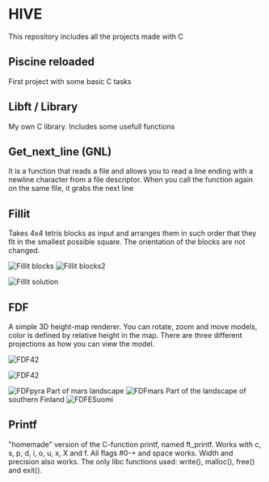 # HIVE
This repository includes all the projects made with C

## Piscine reloaded
First project with some basic C tasks

## Libft / Library
My own C library. Includes some usefull functions

## Get_next_line (GNL)
It is a function that reads a file and allows you to read a line ending with a newline character from a file descriptor. When you call the function again on the same file, it grabs the next line

## Fillit

Takes 4x4 tetris blocks as input and arranges them in such order that they fit in the smallest possible square.
The orientation of the blocks are not changed.

![Fillit blocks](https://lh3.googleusercontent.com/eD3V7efjwwsm83eDDQ3QqSoh2ZP4RmErU9DshGQDOhbdWGLv5ZH2JCO2ZXzutxAEQmiZ0j1EGQkFrPPzTXMZWo22bwx_qjJcY8q-e67GpyuntASmgzao6pxvCYbrsYPnzcHhTqJ1pp4gLfLn5q1KxJ5OnTQ9QSsabCyFVqxzXd0ugfwQn2-TsdYVR8cPI1v-v9UvZiosKyLDXDYSP4xqsnN3wGx99Y5EWoZegja0xA3cN48Md6q4LnUdSG4nW6upWR1TYXdfl0C2x9hXhKQfKH29fBdHPwJRktteoQlqnh4af6EjM5gxDqF6syibledYk8nFNtxX2knETncMipUEdWzvy2QYyKbiIlhJfWVdloD3j9c8TBSwWW0MJvpjPLqaNGdZeVNi6Zq6MNX7Pae2Tiyed8gqdg4M3XdIxZrv9_V3PTl0FzlCjYXH4bKCbMua5fVzdvJC0HUGrU5P2vii6ee98n1fkeVqsBTELVMXD8wSARl3cYVFr6B7bcfBAi28y-aOp9XclY6NNwR3EvlJX5ZcabGgQVGXgOOtbcqc9EFJ9y7OG9y6oZLCnohJ2iuo-3PYvQhSdCCWoRqBTL6t_A9Ak1KWXjyqEr8gR0sH4L_Gv60ygElF3bBJpkeHDHkhqQnaJpWO3fk1mdU1ZhrEDYekFT1CCTGeqOoOJGi5sPPul0g_yLmgR1SbZxXtTQ=w164-h899-no?authuser=0)
![Fillit blocks2](https://lh3.googleusercontent.com/OvrVdPij3CAZ3GJ9W0Zn4H7H6USEGdLwqfy0H_oTgOr3YafD22wo6Nyu6i_-GgzDYOcW64yXQtMsY3XXoI-CLpjax7-4TGxyLACmEqDf6VJX4jVSmSGtyjQCyoZqzKSJfzy8-PABh31Bzy7vPsRXdFuUI09GcWoVhPcr_mprYyu5U2nchb_wnohDiGt3yr4FwGHHibvY1V1YnmVGXOMa-axELqRNJV4lULg2USEZDLVZEUUt0Pqmu_p0TmT_31QEE2Xg8jykht1eeoLJekzpT7ZsOvKpUKzlw2sPCHtuZNdZg_3ZyfE2WXhpOOXqc_97raY8DAbRT4vyxMIyEaJGCowxsvl1ncoENKb3deCZbCCO6VYqjHKIBBDy89VpU_o3kcVPapIxE_iuiJVrZVxt07rf-2meJNqYDZb8ldJ_QtW8muT6T660Ixw8v0WxdHmv9E9O5EiPRgSINg-tIMS4XTtkHQKn_XyNQ_yaDXh5c2w608unqL93U5mC8JLtUYwj4jKPAMkPOLcslrXg7wZHAMIQx0eqPXqrEyKbj-vrsGci0UJzaoC2ISfaChy0IauTNqvvKjm-g9RcoceHBtco1vgWyDqt9Uk-Mr8BeY77bTtFDKYwYcZ_VVQfSz2HY92jjroTGhe71CgWWHUbq4uFe_bDp74Mer0_b3DoDnKXe8PZ0kahH2htSfVu_DC6fA=w244-h899-no?authuser=0)

![Fillit solution](https://lh3.googleusercontent.com/7W_tNQokHh_ouL_2E2szMtu8Q_HN6U_4KtCoZ-E7vRA2KvmOX4McI1JEzTWcMg7eDD9d-Mz49F2XNvtK1tE8GO1KxUG7B2IbTRWg6V0VnkoPrwf2oPnA5CMeXGxFQ3Cz1NGtrBgJa3yq4gl-QuRCJ23FxIWy3Z_hXR4bazsU50zYcEX0XQhhBux8Eiss8-T0gaD4BDbDhfvCovgTQX4fCbQsKtjTLPcqC4bwY-HHeXek54ZuNvCF-8lMxJzJUhnVv6NRu5d2ZA9ibvEwnA9plr0IqSb3Zjr_wOq5b-oSPdbbhZ-uv0p3GJRD-jZqj5j0VHo5TNH-pYsanItWhnb2Y0LsjESxdewmaIt8HUgmvl-9Lt-gBTMibgw6WiKHQ1-f3Owqn3ZmZ1Qq6C0J9kVQvXdUvNXcLIW27lPEzq4_kNlEJLKIKC7H8jKwG-M9N_Qz-u2OJxwHmgDnzfR8n-ZWYnYoSqE5GQ2mdAJoJ5DgPaxkD9Ofd92wZXPECrwll5Z5GitPXans_GlCUA93S2csZNQawP7ILfYks8bPGFL0gYfczSZ2LDnifyLUBcMtwDvsKZARR32NAAz98NN5xaNydCxiKhvyEhDw-qULX04jkAPE_PKNqIE25llNsL5yPUQSOfuv3yQOA2AYnb7DMXP5Mp9gCV-SU9DprVSUKUBlUvWhZhblKBkFPaP6b01qkg=w1060-h648-no?authuser=0)

## FDF

A simple 3D height-map renderer. You can rotate, zoom and move models, color is defined by relative height in the map. There are three different projections as how you can view the model.

![FDF42](https://lh3.googleusercontent.com/nNO8zE06Q9YuHN_IwBIzrO8xrfTL9D7Wqv5ZhZTvBZCi9pdC1vMr_Ls7D0KeGjmJsAgwzhb0Wt-cNE-KX_JXXoS9KDKO_yR__aaJLYo5hZY2geKzJPgM9Yzi9Dt52LbdXE-WTVOtrkjvWUnE8UzpUvh2zgn3QG_6ZJuYBJ39PF1DIv6uYvgLouzJQGJyhGN2yWYlLxUdlCkPD1rXetTTSr4t_08mVphPTO-f0dtVmdsSWlOT7kQXXPjczzEEUWqJ1f_ExR16RRVgvszYIpwMZZy4WoxxvvFg4ptEVIu5pFBLoXz47ikH9By5RK9z-xx91EhkUfMYXvOODeBzDZl5kuRIhRXxfmnVaBLsbF90950Lu61paBZJPS795hCO4SNEcRBoQttUjJjdMTayW2H5p4Y2jopc-63sU5GWebqZjyELpK7C4vEnKyiF1Fl5kaz_rRG9YhTVyyop6X5Kwap64LLXjZTYTnBttWJvoCz2eDABnSwwHcHr0FbAuiw_As2wXXO-fzpU_RB3DNq_uF_lk5FiidG7XMaHhW2k-Mn7vUwK-nHwL-xFed-pRli_ImfZCRu68ZYtWGDFumJ3XqkhJWZdOHqRWEX5ny-r6S8RwCO9x7zalYvKHYhhlo2kzyPX3zKK6HH-ufyJUcNg7lLYMas56VnRwQoaWBmmjT6lbfYAgNgO1RfsgkzxknYPpA=w1186-h708-no?authuser=0)

![FDF42](https://lh3.googleusercontent.com/ezJjp9bNHZpM44PVKy1UlhUwA4bRYu8Nd4ZhzWid09N_N97WiOcEGGcTLtEuXQwtnYY_B0R_ve6TKQ3wDs-7W3DzOAZYuYBqttCHnEdXTdR_m2eTaqM1z0eMQ3KL73RklvuZq-H5g5Jl4t4-zYJozuybnrBbk1NV0PbsW46Z0zB10QPFiD40z7jbTpdQw_7oUTiKKVMFIu6NKCgpnA28AaHSQDy8SxcewgDDmgc0BrjyF9yWxKAky-kkchZ5iLAqLSDTXKrmLgMhEn6zkoysEcpKfj2AZgJ6ZUjishreB1LHTSdCPKakaUqmPP2twE7Gjfh_izkKaTW_gGaRi-GGqxSnORsbnAhNUXMCIK0FMgU5RWQsfazIBciB6Sv8yse_xcAXmElK3T6Rtm0ZI3rabaE6z7400WlaKhH-u6Sd4fkmo6XNvhK1foGGui9c_FM2_rushandEtRrQ1HXASUifNDEg6dOmM3AXlnJZ1RNuLJb9ULK2HoXmoqQXjKK1t22iRvPJMuBopPtMubNGK34WcKYP5wILBePApe0Nsek5j3dCb5W36UuhDTeJdQc8FMpEVyn5xVH8av7imwJkbENVkLHSzGlvQZwlkdeuteCIvmaUzcZ7627SvS798_P4n5_SxAn9w9cq2o6aqCxEck5J4t8ZPTVv_BzUtXVYlN5jeEl7Ax8EhRz-eXj0AScxg=w1186-h857-no?authuser=0)

![FDFpyra](https://lh3.googleusercontent.com/E19wmEzk7ulyXa_4poazRH2dfpR07o5-FDBAYrbdf1D9pTZEdtadjrdh08l3guLbJzcOhL_8QgpUixXd6G_plVnTX2Xa7VLEgSYr-87IlIUc1fVUkD9RmSNNGCgyUJCp5sLZfghl1ZfHp_5gZPanAwY8i2z2crpTUqKCHw59rvqfBpQtmN43YQS1MoyKd7odaDdssnSZXLvEMNBJYjP3gA0iip90mBKEWfbprlvH07Udd0BMBJX2W2E4b1lE-7axXk7RXTbOUODy6hpP2-sMQhA1E6R-o_yduezs0KsC8xAUfWeahEaSaX5ElyxBr_hPvVUOu6S4ocj_vUcpZjAV915MOSnWQ-JNpocXo0sXsD-4ABG8gokZrLMLK89ZBj7lDs9OoZ6h9oyvVQRbMuw9-p67kQ2RWLvc_AmiWMTo7x8krZY09wh7mnDVPVwjDuBG02GmWEg43NAaALz5yRnpuuROJJzbEpwfnfb2U5EutNK49Ne_V83BUypXqG9SOHA_ZnNxm9ubKJNiyNN86_2J4KxfQW0UF-R0CEcgtG7jm9IVf4xkD6JFg1CrtimZBWZ41hnUdXDaCTLS8yxBumXV8lExEhTxgHC1RwwlrKoRWtR1Ui3M0tYMwLjIGMrR6f9nXX6iLb0hY3nAOdqtxGdjFTAv-_vT67XwQnYoGaRMVXugEh7_F3ClxmLYVdfpgw=w1186-h674-no?authuser=0)
Part of mars landscape
![FDFmars](https://lh3.googleusercontent.com/zPB9T0vOdhxNvYdDkQWJrrgNO9zcH4VFOqkU2jmiEQT--kRp5fBRZsVSKCbKd7s_64fTYLnlQaKXX_BbWvK4KxIGQFQ-9ku2e2PCKaDvYuEN-b3F9OU-Krf7SLMTYu852jwipx7HUtBds4Qg6eEjSMukyCd1JF9MbJfdnBijOR57Pict2bOkAqs5jyTKx-gc_T8zImHVicTJioxK3MlqgjqwN8RfWN3Bx9xrA8uqT_YpZSsWJgZ_UZI06sxXyjQawHlfWCH0wXTy6qAF8cbSN-SXyxi4BU_SeWjTPidal9T5OPyR_lvWPdqhHU9Hmppw150JlU7H8AxmSxUmxjgRB8ZAy-PGCIt6vYQUXxBISvwyezDR--9anwD8N9ukfya4jAmaGMrWEQ1_kHOOkDTg9GdK7IFluaa1SO8uDJDWfwn1QRLPDahykEk-Ut2voAg0tQYIvbG2pt1yRL07meW1pufDt0m9nW-60ZJ2o0zfY3fPD5gh2e7PhDUzf7Tiuf1__BeiBaMAc5RUl6fnljv4rybhIienqu6E2FQ1g80oqLjOrCezX24UOow4U8B4p20Sbvud027E1rj_P0ub2Va2xTvn20aLbghVOLSDFGkG47FanXKBIsvY9Se1NPPAH9vhlKEzBnhOpVCA7-YaHYFUgdET7y8fn4iG93m65BaTJIm3tLdxapl_KXFIJDdufQ=w1186-h528-no?authuser=0)
Part of the landscape of southern Finland
![FDFESuomi](https://lh3.googleusercontent.com/9l8xFCVF26b_pxussV1OewvNAVR13Vg54pZOIDwELeodEoBpDTr_PpwQWhgnpRLImo07Q8X_wN47UhM4ALRu_ctcRlFIWfWxRbn68vxeSgr6HE9cEJTmyN7ZGYYKmxahoAFFPfw1z7LbMe-diOCZgEKDcN5Or5GO6_PxqVlnPVakRpvhT4rebw_tBm_UKeL9OID_pkV2F0w8hLi9jI0Zm4FHBsbR1DKwlaWfL0aiP54Rd2xJph98ArNRLUUm-U5ZcvDmfCIMkigQAZuhyqof4U138BmDnOW_1nIngDgZc_S4_Se2HSmU0GjZmsUh4tTJ9RAytbx9q17fXWc2BLbt5RGRSqN4T1LLhJ9ggMcfru_pm8DGBDl6SiwK_sRTYNL4_Sx7eII4Byrus2r4Dd_Mh3M4be9ljLq0qol6qoED9-Y7dHiedxBSKB5V9Pk7lqr15XipJ30VqZUz2WpFNAoeMhJlvWgwW0-hEJ1l7xW1sxxmFn3S_spoZaiEccLyhrmGpOdYz2vOR6vR038K1sCcCLtuFqmDmGhv66Y7e_09Km7QKVArFyswo5Cqt5FZIyBOgGw0h2EZclgTldVIQRA1MoM8Ft16GLOYMLth0O3s_XxOHNynBFYdKwTXFrfm5gv_rMR_hobq_CGEn7RIsu-_DRpFx5noimq_AUz5Onb9-Fe50hKKozmsTLGMlDJczg=w1186-h630-no?authuser=0)

## Printf

"homemade" version of the C-function printf, named ft_printf. Works with c, s, p, d, i, o, u, x, X and f. All flags #0-+ and space works. Width and precision also works. The only libc functions used: write(), malloc(), free() and exit().
